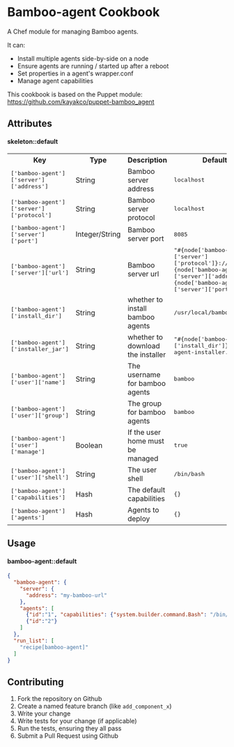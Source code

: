Bamboo-agent Cookbook
================
A Chef module for managing Bamboo agents.

It can:
- Install multiple agents side-by-side on a node
- Ensure agents are running / started up after a reboot
- Set properties in a agent's wrapper.conf
- Manage agent capabilities

This cookbook is based on the Puppet module: https://github.com/kayakco/puppet-bamboo_agent

Attributes
----------
#### skeleton::default
<table>
  <tr>
    <th>Key</th>
    <th>Type</th>
    <th>Description</th>
    <th>Default</th>
  </tr>
  <tr>
    <td><tt>['bamboo-agent']['server']['address']</tt></td>
    <td>String</td>
    <td>Bamboo server address</td>
    <td><tt>localhost</tt></td>
  </tr>
  <tr>
    <td><tt>['bamboo-agent']['server']['protocol']</tt></td>
    <td>String</td>
    <td>Bamboo server protocol</td>
    <td><tt>localhost</tt></td>
  </tr>
  <tr>
    <td><tt>['bamboo-agent']['server']['port']</tt></td>
    <td>Integer/String</td>
    <td>Bamboo server port</td>
    <td><tt>8085</tt></td>
  </tr>
  <tr>
    <td><tt>['bamboo-agent']['server']['url']</tt></td>
    <td>String</td>
    <td>Bamboo server url</td>
    <td><tt>"#{node['bamboo-agent']['server']['protocol']}://#{node['bamboo-agent']['server']['address']}:#{node['bamboo-agent']['server']['port']}"</tt></td>
  </tr>
  <tr>
    <td><tt>['bamboo-agent']['install_dir']</tt></td>
    <td>String</td>
    <td>whether to install bamboo agents</td>
    <td><tt>/usr/local/bamboo</tt></td>
  </tr>
  <tr>
    <td><tt>['bamboo-agent']['installer_jar']</tt></td>
    <td>String</td>
    <td>whether to download the installer</td>
    <td><tt>"#{node['bamboo-agent']['install_dir']}/bamboo-agent-installer.jar"</tt></td>
  </tr>
  <tr>
    <td><tt>['bamboo-agent']['user']['name']</tt></td>
    <td>String</td>
    <td>The username for bamboo agents</td>
    <td><tt>bamboo</tt></td>
  </tr>
  <tr>
    <td><tt>['bamboo-agent']['user']['group']</tt></td>
    <td>String</td>
    <td>The group for bamboo agents</td>
    <td><tt>bamboo</tt></td>
  </tr>
  <tr>
    <td><tt>['bamboo-agent']['user']['manage']</tt></td>
    <td>Boolean</td>
    <td>If the user home must be managed</td>
    <td><tt>true</tt></td>
  </tr>
  <tr>
    <td><tt>['bamboo-agent']['user']['shell']</tt></td>
    <td>String</td>
    <td>The user shell</td>
    <td><tt>/bin/bash</tt></td>
  </tr>
  <tr>
    <td><tt>['bamboo-agent']['capabilities']</tt></td>
    <td>Hash</td>
    <td>The default capabilities</td>
    <td><tt>{}</tt></td>
  </tr>
  <tr>
    <td><tt>['bamboo-agent']['agents']</tt></td>
    <td>Hash</td>
    <td>Agents to deploy</td>
    <td><tt>{}</tt></td>
  </tr>
</table>

Usage
-----
#### bamboo-agent::default

```json
{
  "bamboo-agent": {
    "server": {
      "address": "my-bamboo-url"
    },
    "agents": [
      {"id":"1", "capabilities": {"system.builder.command.Bash": "/bin/bash"}},
      {"id":"2"}
    ]
  },
  "run_list": [
    "recipe[bamboo-agent]"
  ]
}
```

Contributing
------------

1. Fork the repository on Github
2. Create a named feature branch (like `add_component_x`)
3. Write your change
4. Write tests for your change (if applicable)
5. Run the tests, ensuring they all pass
6. Submit a Pull Request using Github
